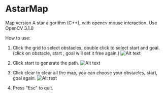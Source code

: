 # AstarMap
Map version A star algorithm (C++), with opencv mouse interaction.
Use OpenCV 3.1.0

How to use:

1. Click the grid to select obstacles, double click to select start and goal. (click on obstacle, start , goal will set it free again.)
![Alt text](https://cloud.githubusercontent.com/assets/14060706/21486288/ddad3c5a-cb7f-11e6-9a68-68c620cbf4a7.png)

2. Click start to generate the path.
![Alt text](https://cloud.githubusercontent.com/assets/14060706/21486290/dff05b82-cb7f-11e6-96e9-c88fc0e72c81.png)

3. Click clear to clear all the map, you can choose your obstacles, start, goal again.
![Alt text](https://cloud.githubusercontent.com/assets/14060706/21486291/e1c58dce-cb7f-11e6-95c9-4f4601b9ef56.png)

4. Press "Esc" to quit.

